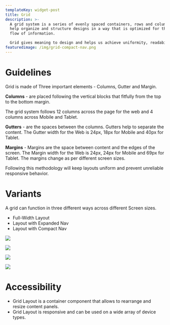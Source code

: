 ```yaml
---
templateKey: widget-post
title: Grid
description: >-
  A grid system is a series of evenly spaced containers, rows and columns that
  help organize and structure designs in a way that is optimized for the visual
  flow of information.

  Grid gives meaning to design and helps us achieve uniformity, readability and visual consistency.
featuredimage: /img/grid-compact-nav.png
---
```

# **G﻿uidelines**

Grid is made of Three important elements - Columns, Gutter and Margin.

**Columns** - are placed following the vertical blocks that fitfully from the top to the bottom margin.

The grid system follows 12 columns across the page for the web and 4 columns across Mobile and Tablet.

**Gutters** - are the spaces between the columns. Gutters help to separate the content. The Gutter width for the Web is 24px, 18px for Mobile and 40px for Tablet.


**Margins** - Margins are the space between content and the edges of the screen. The Margin width for the Web is 24px, 24px for Mobile and 69px for Tablet. The margins change as per different screen sizes.

Following this methodology will keep layouts uniform and prevent unreliable responsive behavior.

# **Variants**

A grid can function in three different ways across different Screen sizes.

* Full-Width Layout
* Layout with Expanded Nav
* Layout with Compact Nav

![](/img/grid-compact-nav.png)

![](/img/grid-expanded-nav.png)

![](/img/grid-full-layout.png)

![](/img/grid-mobile-and-tablet.png)

# **A﻿ccessibility**

* Grid Layout is a container component that allows to rearrange and resize content panels.
* Grid Layout is responsive and can be used on a wide array of device types.